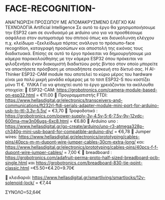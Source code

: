 # FACE-RECOGNITION-
ΑΝΑΓΝΩΡΙΣΗ ΠΡΟΣΩΠΟΥ ΜΕ ΑΠΟΜΑΚΡΥΣΜΕΝΟ ΕΛΕΓΧΟ ΚΑΙ ΤΕΧΝΟΛΟΓΙΑ Artificial Intelligence
Σε αυτό το έργο θα χρησιμοποιήσουμε την ESP32 cam  σε συνδυασμό με arduino uno για να προσθέσουμε ασφάλεια στον αυτοματισμό του σπιτιού όπως και διευκόλυνση ελέγχου π.χ. κλείδωμα –ξεκλείδωμα πόρτας ανάλογα το πρόσωπο-face recognition, καταγραφή προσώπων και αποστολή της εικόνας τους διαδικτυακά.
Επίσης σε αυτό το έργο πρόκειται να δημιουργήσουμε μια κάμερα παρακολούθησης  με την  κάμερα ESP32 όπου πρόκειται να φιλοξενήσει έναν διακομιστή διαδικτύου ροής βίντεο στον οποίο μπορείτε να αποκτήσετε πρόσβαση με οποιαδήποτε συσκευή στο δίκτυό σας.
Η  AI-Thinker ESP32-CAM module  που αποτελεί το κύριο μέρος του hardware είναι μια πολύ μικρή μονάδα κάμερας με το τσιπ ESP32-S που κοστίζει μόνο 11 €.
ΥΛΙΚΑ
Για να φτιαχτεί αυτό το έργο χρειάζονται τα ακόλουθα στοιχεία:
	ESP32-CAM: https://grobotronics.com/camera-module-based-on-esp32.html = €11.00
	Προγραμματιστής FTDI: https://www.hellasdigital.gr/electronics/transceivers-and-communications/ft232rl-ftdi-serials-adapter-module-mini-port-for-arduino-usb-to-ttl-3.3v-5.5v/ = €3,70 
	Τροφοδοτικό : https://grobotronics.com/power-supply-3v-4.5v-5-6-7.5v-9v-12vdc-600ma-mw3n06ugs-6xc8.html  = €6.80
	Arduino uno : https://www.hellasdigital.gr/go-create/arduino/uno-r3-atmega328p-ch340g-mini-usb-board-for-compatible-arduino-diy/ = €6,78 
	Jumper wires: https://www.hellasdigital.gr/electronics/prototyping/cables-pins/40pcs-m-m-dupont-wire-jumper-cables-30cm-extra-long/  και: https://www.hellasdigital.gr/electronics/prototyping/cables-pins/40pcs-f-f-dupont-wire-jumper-cables/ = 7,00 €
	breadboard : https://grobotronics.com/adafruit-perma-proto-half-sized-breadboard-pcb-single.html και https://grobotronics.com/breadboard-830-tie-point-classic.html =€5.50+€4.20=9.70€

	κλειδαριά: https://www.hellasdigital.gr/smartliving/smartlocks/12v-solenoid-lock/ = €7,44 

ΣΥΝΟΛΟ=52,64€

